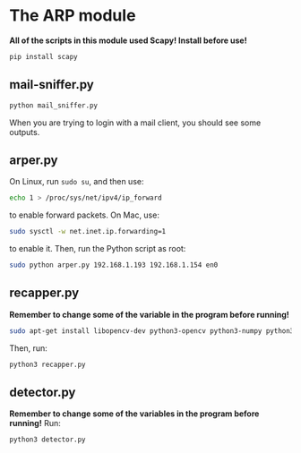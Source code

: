 # The ARP module
**All of the scripts in this module used Scapy! Install before use!**
```bash
pip install scapy
```
## mail-sniffer.py
```bash
python mail_sniffer.py
```
When you are trying to login with a mail client, you should see some outputs.

## arper.py
On Linux, run `sudo su`, and then use:
```bash
echo 1 > /proc/sys/net/ipv4/ip_forward
```
to enable forward packets. On Mac, use:
```bash
sudo sysctl -w net.inet.ip.forwarding=1
```
to enable it.
Then, run the Python script as root:
```bash
sudo python arper.py 192.168.1.193 192.168.1.154 en0
```

## recapper.py
**Remember to change some of the variable in the program before running!**
```bash
sudo apt-get install libopencv-dev python3-opencv python3-numpy python3-scipy
```
Then, run:
```bash
python3 recapper.py
```

## detector.py
**Remember to change some of the variables in the program before running!**
Run:
```bash
python3 detector.py
```

